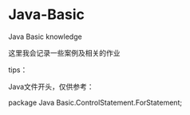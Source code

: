 # Java-Basic

Java Basic knowledge

这里我会记录一些案例及相关的作业

tips：

Java文件开头，仅供参考：

package Java Basic.ControlStatement.ForStatement;
